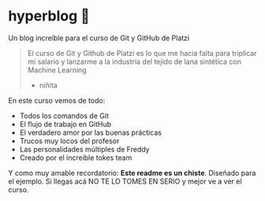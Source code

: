 # hyperblog 🐣
Un blog increíble para el curso de Git y GitHub de Platzi
>El curso de Git y Github de Platzi es lo que me hacia falta para triplicar mi salario y lanzarme a la industria del tejido de lana sintética con Machine Learning
>- niñita

En este curso vemos de todo:
* Todos los comandos de Git
* El flujo de trabajo en GitHub
* El verdadero amor por las buenas prácticas
* Trucos muy locos del profesor
* Las personalidades múltiples de Freddy
* Creado por el increible tokes team

Y como muy amable recordatorio: **Este readme es un chiste**. Diseñado para el ejemplo. Si llegas acá NO TE LO TOMES EN SERIO y mejor ve a ver el curso.